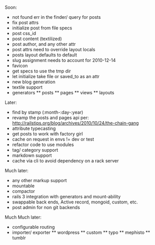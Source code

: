 Soon:

* not found err in the finder/ query for posts
* fix post attrs
* initialize post from file specs
* post css_id
* post content (textilized)
* post author, and any other attr
* post attrs need to override layout locals
* posts layout defaults to default
* slug assignment needs to account for 2010-12-14
* favicon
* get specs to use the tmp dir
* let initialize take file or saved_to as an attr
* new blog generation
* textile support
* generators
** posts
** pages
** views
** layouts

Later:

* find by stamp (:month-:day-:year)
* revamp the posts and pages api per: http://railstips.org/blog/archives/2010/10/24/the-chain-gang
* attribute typecasting
* get posts to work with factory girl
* cache on request in envs != dev or test
* refactor code to use modules
* tag/ category support
* markdown support
* cache via cli to avoid dependency on a rack server

Much later:

* any other markup support
* mountable
* compactor
* rails 3 integration with generators and mount-ability
* swappable back ends, Active record, mongoid, custom, etc.
* post admin for non git backends

Much Much later:

* configurable routing
* importer/ exporter
** wordpress
** custom
** typo
** mephisto
** tumblr
